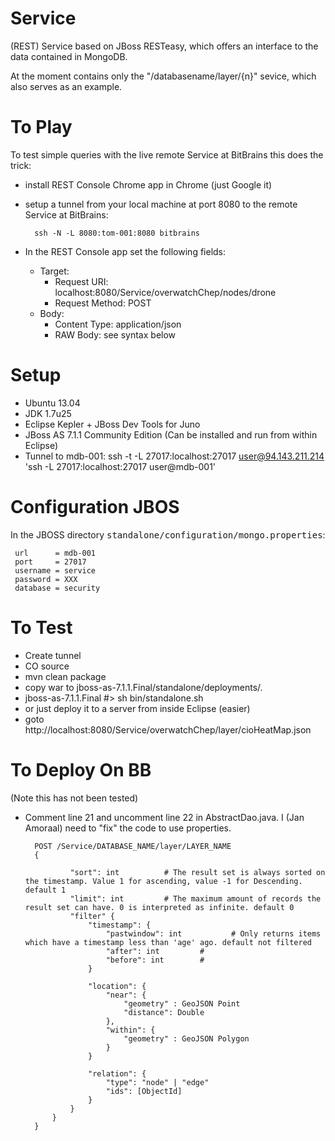Service
=======

(REST) Service based on JBoss RESTeasy, which offers an
interface to the data contained in MongoDB.

At the moment contains only the "/databasename/layer/{n}" sevice, which also serves as an example.


To Play
=======
To test simple queries with the live remote Service at BitBrains this does the trick:
+ install REST Console Chrome app in Chrome (just Google it)
+ setup a tunnel from your local machine at port 8080 to the remote Service at BitBrains:

    	ssh -N -L 8080:tom-001:8080 bitbrains

+ In the REST Console app set the following fields:
   + Target:
      + Request URI: localhost:8080/Service/overwatchChep/nodes/drone
      + Request Method: POST
   + Body: 
      + Content Type: application/json
      + RAW Body: see syntax below

Setup
=====
+ Ubuntu 13.04
+ JDK 1.7u25
+ Eclipse Kepler + JBoss Dev Tools for Juno
+ JBoss AS 7.1.1 Community Edition (Can be installed and run from within Eclipse)
+ Tunnel to mdb-001: ssh -t -L 27017:localhost:27017 user@94.143.211.214 'ssh -L 27017:localhost:27017 user@mdb-001'


Configuration JBOS
==================
In the JBOSS directory <tt>standalone/configuration/mongo.properties</tt>:

	 url      = mdb-001
	 port     = 27017
	 username = service
	 password = XXX
	 database = security


To Test
=======
+ Create tunnel
+ CO source
+ mvn clean package
+ copy war to jboss-as-7.1.1.Final/standalone/deployments/.
+ jboss-as-7.1.1.Final #> sh bin/standalone.sh
+ or just deploy it to a server from inside Eclipse (easier)
+ goto http://localhost:8080/Service/overwatchChep/layer/cioHeatMap.json

To Deploy On BB
===============
(Note this has not been tested)
+ Comment line 21 and uncomment line 22 in AbstractDao.java. I (Jan Amoraal) need to "fix" the code to use properties.

        POST /Service/DATABASE_NAME/layer/LAYER_NAME
        {
        
        		"sort": int          # The result set is always sorted on the timestamp. Value 1 for ascending, value -1 for Descending. default 1
        		"limit": int         # The maximum amount of records the result set can have. 0 is interpreted as infinite. default 0
        		"filter" {
        			"timestamp": {
        				"pastwindow": int           # Only returns items which have a timestamp less than 'age' ago. default not filtered
        				"after": int         #
        				"before": int        #
        			}
        
        			"location": {
        				"near": {
        					"geometry" : GeoJSON Point
        					"distance": Double
        				},
        				"within": {
        					"geometry" : GeoJSON Polygon
        				}
        			}
        
        			"relation": {
        				"type": "node" | "edge"
        				"ids": [ObjectId]
        			}
        		}
        	}
        }
